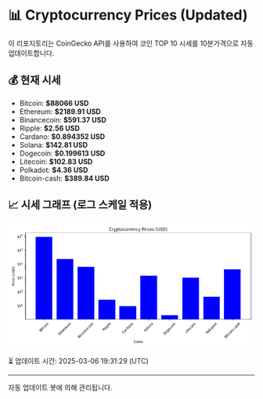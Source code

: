 
# 📊 Cryptocurrency Prices (Updated)

이 리포지토리는 CoinGecko API를 사용하여 코인 TOP 10 시세를 10분가격으로 자동 업데이트합니다.

## 💰 현재 시세
- Bitcoin: **$88066 USD**
- Ethereum: **$2189.91 USD**
- Binancecoin: **$591.37 USD**
- Ripple: **$2.56 USD**
- Cardano: **$0.894352 USD**
- Solana: **$142.81 USD**
- Dogecoin: **$0.199613 USD**
- Litecoin: **$102.83 USD**
- Polkadot: **$4.36 USD**
- Bitcoin-cash: **$389.84 USD**

## 📈 시세 그래프 (로그 스케일 적용)
![Crypto Prices](crypto_prices.png)

⏳ 업데이트 시간: 2025-03-06 19:31:29 (UTC)

---
자동 업데이트 봇에 의해 관리됩니다.
